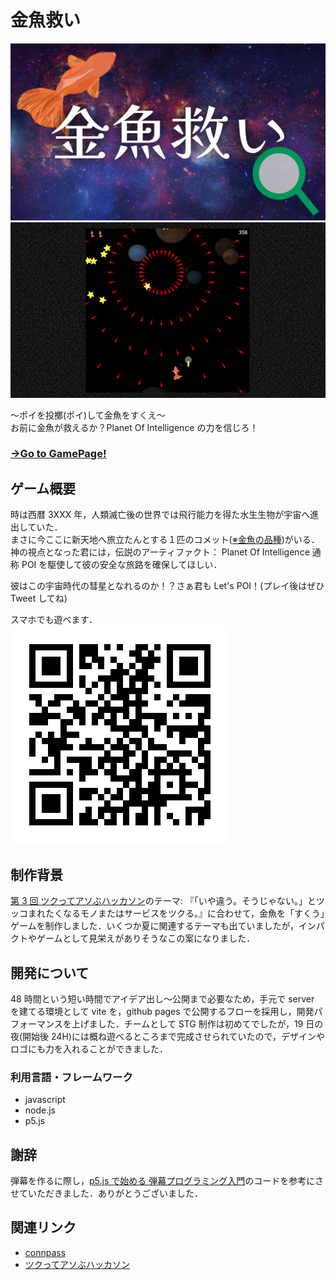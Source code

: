 # 金魚救い

![title](public/img/kingyo-sukui_title.png)
![playing](public/img/kingyo-sukui_playing.png)

〜ポイを投擲(ポイ)して金魚をすくえ〜  
お前に金魚が救えるか？Planet Of Intelligence の力を信じろ！

### [→Go to GamePage!](https://mloa.github.io/kingyo-sukui/)

## ゲーム概要

時は西暦 3XXX 年，人類滅亡後の世界では飛行能力を得た水生生物が宇宙へ進出していた．  
まさに今ここに新天地へ旅立たんとする１匹のコメット([※金魚の品種](<https://ja.wikipedia.org/wiki/%E3%82%B3%E3%83%A1%E3%83%83%E3%83%88_(%E3%82%AD%E3%83%B3%E3%82%AE%E3%83%A7)>))がいる．  
神の視点となった君には，伝説のアーティファクト： Planet Of Intelligence 通称 POI を駆使して彼の安全な旅路を確保してほしい．

彼はこの宇宙時代の彗星となれるのか！？さぁ君も Let's POI！(プレイ後はぜひ Tweet してね)

スマホでも遊べます．  
![QRコード](public/img/qr.png)

## 制作背景

[第 3 回 ツクってアソぶハッカソン](https://tsukuaso.connpass.com/event/249420/)のテーマ: 『「いや違う。そうじゃない。」とツッコまれたくなるモノまたはサービスをツクる。』に合わせて，金魚を「すくう」ゲームを制作しました．いくつか夏に関連するテーマも出ていましたが，インパクトやゲームとして見栄えがありそうなこの案になりました．

## 開発について

48 時間という短い時間でアイデア出し〜公開まで必要なため，手元で server を建てる環境として vite を，github pages で公開するフローを採用し，開発パフォーマンスを上げました．チームとして STG 制作は初めてでしたが，19 日の夜(開始後 24H)には概ね遊べるところまで完成させられていたので，デザインやロゴにも力を入れることができました．

### 利用言語・フレームワーク

- javascript
- node.js
- p5.js

## 謝辞

弾幕を作るに際し，[p5.js で始める 弾幕プログラミング入門](https://qiita.com/WGG_SH/items/e4c12fb6ff62d2502fbd)のコードを参考にさせていただきました．ありがとうございました．

## 関連リンク

- [connpass](https://tsukuaso.connpass.com/event/249420/)
- [ツクってアソぶハッカソン](https://tsukuaso.com/)
